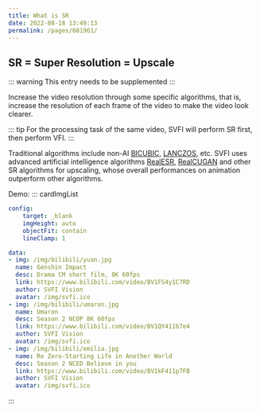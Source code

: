```yaml
---
title: What is SR
date: 2022-08-18 13:49:13
permalink: /pages/681961/
---
```



## SR = Super Resolution = Upscale

::: warning
This entry needs to be supplemented
:::

Increase the video resolution through some specific algorithms, that is, increase the resolution of each frame of the video to make the video look clearer.

::: tip
For the processing task of the same video, SVFI will perform SR first, then perform VFI.
:::

Traditional algorithms include non-AI [BICUBIC](https://en.wikipedia.org/wiki/Bicubic_interpolation), [LANCZOS](https://en.wikipedia.org/wiki/Lanczos_algorithm), etc. SVFI uses advanced artificial intelligence algorithms [RealESR](https://github.com/xinntao/Real-ESRGAN), [RealCUGAN](https://github.com/bilibili/ailab/tree/main/Real-CUGAN) and other SR algorithms for upscaling, whose overall performances on animation outperform other algorithms.

Demo:
::: cardImgList
```yaml
config:
    target: _blank
    imgHeight: auto
    objectFit: contain
    lineClamp: 1

data:
- img: /img/bilibili/yuan.jpg
  name: Genshin Impact
  desc: Drama CM short film, 8K 60fps
  link: https://www.bilibili.com/video/BV1FS4y1C7RD
  author: SVFI Vision
  avatar: /img/svfi.ico
- img: /img/bilibili/umaron.jpg
  name: Umaron
  desc: Season 2 NCOP 8K 60fps
  link: https://www.bilibili.com/video/BV1QY411b7e4
  author: SVFI Vision
  avatar: /img/svfi.ico
- img: /img/bilibili/emilia.jpg
  name: Re Zero-Starting Life in Another World
  desc: Season 2 NCED Believe in you
  link: https://www.bilibili.com/video/BV1kF411p7FB
  author: SVFI Vision
  avatar: /img/svfi.ico
```
:::
